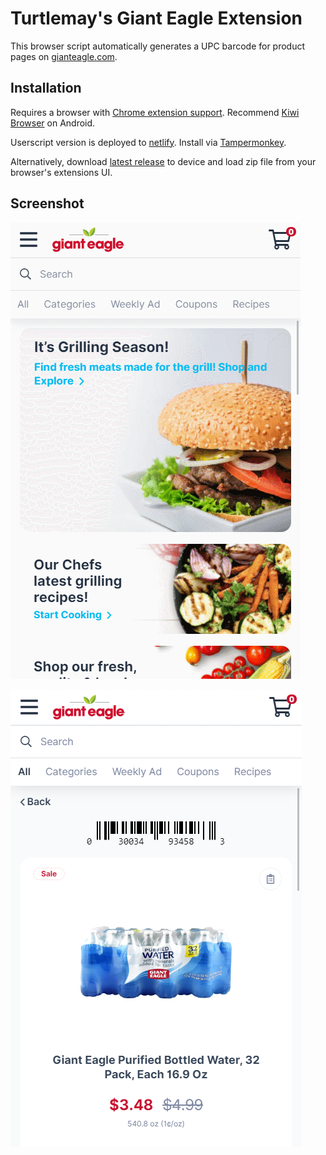 # Turtlemay's Giant Eagle Extension

This browser script automatically generates a UPC barcode for product pages on [gianteagle.com](https://gianteagle.com).

## Installation

Requires a browser with [Chrome extension support](https://developer.chrome.com/docs/multidevice/faq/#does-chrome-for-android-support-apps-and-extensions). Recommend [Kiwi Browser](https://play.google.com/store/apps/details?id=com.kiwibrowser.browser) on Android.

Userscript version is deployed to [netlify](https://turtlemay-gianteagle-web.netlify.app/turtlemay-gianteagle.user.js). Install via [Tampermonkey](https://www.tampermonkey.net/).

Alternatively, download [latest release](https://turtlemay-gianteagle-web.netlify.app/turtlemay-gianteagle.zip) to device and load zip file from your browser's extensions UI.

## Screenshot

![](/capture.gif)

![screenshot](/screenshot.png)
